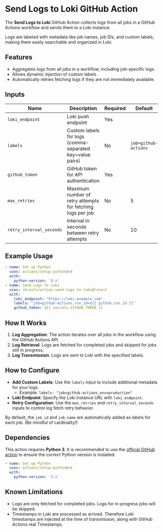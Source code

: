 # Send Logs to Loki GitHub Action

The **Send Logs to Loki** GitHub Action collects logs from all jobs in a GitHub Actions workflow and sends them to a Loki instance. 

Logs are labeled with metadata like job names, job IDs, and custom labels, making them easily searchable and organized in Loki.



## Features

- Aggregates logs from all jobs in a workflow, including job-specific logs.
- Allows dynamic injection of custom labels.
- Automatically retries fetching logs if they are not immediately available.

## Inputs

| Name                    | Description                                                | Required | Default              |
| ----------------------- | -----------------------------------------------------------| -------- | -------------------- |
| `loki_endpoint`         | Loki push endpoint                                         | Yes      |                      |
| `labels`                | Custom labels for logs (comma-separated key=value pairs)   | No       | `job=github-actions` |
| `github_token`          | GitHub token for API authentication                        | Yes      |                      |
| `max_retries`           | Maximum number of retry attempts for fetching logs per job | No      |  5                   |
| `retry_interval_seconds`| Interval in seconds between retry attempts                 | No      |  10                   |

## Example Usage

```yaml
- name: Set up Python
  uses: actions/setup-python@v4
  with:
    python-version: '3.x'
- name: Send Logs to Loki
  uses: skroutz/action-send-logs-to-loki@latest
  with:
    loki_endpoint: "https://loki.example.com"
    labels: "job=github-actions,run_id=${{ github.run_id }}"
    github_token: ${{ secrets.GITHUB_TOKEN }}
```

## How It Works

1. **Log Aggregation**: The action iterates over all jobs in the workflow using the GitHub Actions API.
2. **Log Retrieval**: Logs are fetched for completed jobs and skipped for jobs still in progress.
3. **Log Transmission**: Logs are sent to Loki with the specified labels.

## How to Configure

- **Add Custom Labels**: Use the `labels` input to include additional metadata for your logs.
  - Example: `labels: "job=github-actions,env=production"`
- **Loki Endpoint**: Specify the Loki instance URL with `loki_endpoint`.
- **Retry Configuration**: Use the `max_retries` and `retry_interval_seconds` inputs to control log fetch retry behavior.

By default, the `job_id` and `job_name` are automatically added as labels for each job. (Be mindful of cardinality!)

## Dependencies

This action requires **Python 3**. It is recommended to use the [official GitHub action](https://github.com/actions/setup-python) to ensure the correct Python version is installed:

```yaml
- name: Set up Python
  uses: actions/setup-python@v4
  with:
    python-version: '3.x'
```

## Known Limitations

- Logs are only fetched for completed jobs. Logs for in-progress jobs will be skipped.
- Timestamps in Loki are processed as arrived. Therefore Loki timestamps are injected at the time of transmission, along with GitHub Actions real Timestamps.
